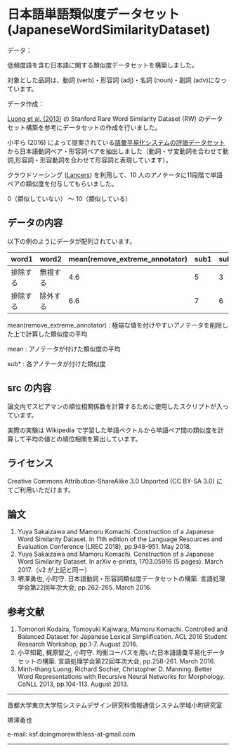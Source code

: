 # 日本語単語類似度データセット (JapaneseWordSimilarityDataset)

データ：

低頻度語を含む日本語に関する類似度データセットを構築しました。

対象とした品詞は、動詞 (verb)・形容詞 (adj)・名詞 (noun)・副詞 (adv)になっています。

データ作成：

[Luong et al. (2013)](http://nlp.stanford.edu/~lmthang/data/papers/conll13_morpho.pdf) の Stanford Rare Word Similarity Dataset (RW) のデータセット構築を参考にデータセットの作成を行いました。

小平ら (2016) によって提案されている[語彙平易化システムの評価データセット](https://github.com/KodairaTomonori/EvaluationDataset) から日本語動詞ペア・形容詞ペアを抽出しました（動詞・サ変動詞を合わせて動詞,形容詞・形容動詞を合わせて形容詞と表現しています）。

クラウドソーシング ([Lancers](http://www.lancers.jp)) を利用して、10 人のアノテータに11段階で単語ペアの類似度を付与してもらいました。

0（類似していない） 〜 10（類似している）

## データの内容

以下の例のようにデータが配列されています。

word1 | word2 | mean(remove_extreme_annotator) | sub1 | sub2 | ... | sub9 | sub10 | mean
------------ | ------------- | ------------ | ------------ | ------------ | ------------ | ------------ | ------------ |  ------------  |
排除する | 無視する  | 4.6 | 5 | 3 | ... | 5 | 6 | 4.8 |
排除する | 除外する  | 6.6 | 7 | 6 | ... | 5 | 7 | 6.8 |

mean(remove_extreme_annotator) : 極端な値を付けやすいアノテータを削除した上で計算した類似度の平均

mean : アノテータが付けた類似度の平均

sub* : 各アノテータが付けた類似度

## src の内容

論文内でスピアマンの順位相関係数を計算するために使用したスクリプトが入っています。

実際の実験は Wikipedia で学習した単語ベクトルから単語ペア間の類似度を計算して平均の値との順位相関を算出しています。

## ライセンス

Creative Commons Attribution-ShareAlike 3.0 Unported (CC BY-SA 3.0)
にてご利用いただけます。

## 論文

1. Yuya Sakaizawa and Mamoru Komachi. Construction of a Japanese Word
Similarity Dataset. In 11th edition of the Language Resources and Evaluation
Conference (LREC 2018), pp.948-951. May 2018.
2. Yuya Sakaizawa and Mamoru Komachi. Construction of a Japanese Word
Similarity Dataset. In arXiv e-prints, 1703.05916 (5 pages). March
2017.（v2 が上記と同一）
3. 堺澤勇也, 小町守. 日本語動詞・形容詞類似度データセットの構築. 言語処理学会第22回年次大会, pp.262-265. March 2016.

## 参考文献

1. Tomonori Kodaira, Tomoyuki Kajiwara, Mamoru Komachi. Controlled and
Balanced Dataset for Japanese Lexical Simplification. ACL 2016 Student
Research Workshop, pp.1-7. August 2016.
2. 小平知範, 梶原智之, 小町守. 均衡コーパスを用いた日本語語彙平易化データセットの構築. 言語処理学会第22回年次大会, pp.258-261. March 2016.
3. Minh-thang Luong, Richard Socher, Christopher D. Manning. Better Word Representations with Recursive Neural Networks for Morphology. CoNLL 2013, pp.104-113. August 2013.

---------------
  首都大学東京大学院システムデザイン研究科情報通信システム学域小町研究室  
  
  堺澤勇也
  
  e-mail: ksf.doingmorewithless-at-gmail.com

---------------

